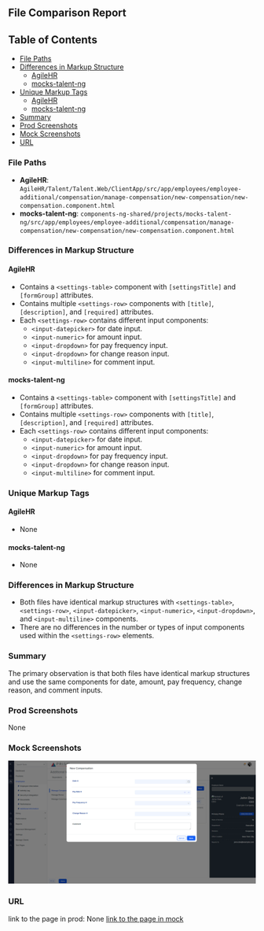 ## File Comparison Report

## Table of Contents

- [File Paths](#file-paths)
- [Differences in Markup Structure](#differences-in-markup-structure)
  - [AgileHR](#agilehr)
  - [mocks-talent-ng](#mocks-talent-ng)
- [Unique Markup Tags](#unique-markup-tags)
  - [AgileHR](#agilehr-1)
  - [mocks-talent-ng](#mocks-talent-ng-1)
- [Summary](#summary)
- [Prod Screenshots](#prod-screenshots)
- [Mock Screenshots](#mock-screenshots)
- [URL](#url)

### File Paths

- **AgileHR**: `AgileHR/Talent/Talent.Web/ClientApp/src/app/employees/employee-additional/compensation/manage-compensation/new-compensation/new-compensation.component.html`
- **mocks-talent-ng**: `components-ng-shared/projects/mocks-talent-ng/src/app/employees/employee-additional/compensation/manage-compensation/new-compensation/new-compensation.component.html`

### Differences in Markup Structure

#### AgileHR

- Contains a `<settings-table>` component with `[settingsTitle]` and `[formGroup]` attributes.
- Contains multiple `<settings-row>` components with `[title]`, `[description]`, and `[required]` attributes.
- Each `<settings-row>` contains different input components:
  - `<input-datepicker>` for date input.
  - `<input-numeric>` for amount input.
  - `<input-dropdown>` for pay frequency input.
  - `<input-dropdown>` for change reason input.
  - `<input-multiline>` for comment input.

#### mocks-talent-ng

- Contains a `<settings-table>` component with `[settingsTitle]` and `[formGroup]` attributes.
- Contains multiple `<settings-row>` components with `[title]`, `[description]`, and `[required]` attributes.
- Each `<settings-row>` contains different input components:
  - `<input-datepicker>` for date input.
  - `<input-numeric>` for amount input.
  - `<input-dropdown>` for pay frequency input.
  - `<input-dropdown>` for change reason input.
  - `<input-multiline>` for comment input.

### Unique Markup Tags

#### AgileHR

- None

#### mocks-talent-ng

- None

### Differences in Markup Structure

- Both files have identical markup structures with `<settings-table>`, `<settings-row>`, `<input-datepicker>`, `<input-numeric>`, `<input-dropdown>`, and `<input-multiline>` components.
- There are no differences in the number or types of input components used within the `<settings-row>` elements.

### Summary

The primary observation is that both files have identical markup structures and use the same components for date, amount, pay frequency, change reason, and comment inputs.

### Prod Screenshots

None

### Mock Screenshots

![Mock Screenshot](new-compensation-mock.png)

### URL

link to the page in prod: None
[link to the page in mock](https://localhost:4340/employees/:id/additional)
